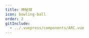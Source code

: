 ```yaml
---
title: 神秘球
icon: bowling-ball
order: 2
gitInclude:
  - ../.vuepress/components/ARC.vue
---
```


<ARC></ARC>

<script setup>
import ARC from "@ARC";
</script>